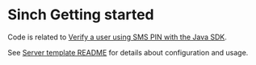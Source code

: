 # Sinch Getting started 

Code is related to [Verify a user using SMS PIN with the Java SDK](https://developers.sinch.com/docs/verification/getting-started/java-sdk/sms-verification/).

See [Server template README](https://github.com/sinch/sinch-sdk-java-quickstart/blob/main/templates/server/README.md) for details about configuration and usage.
